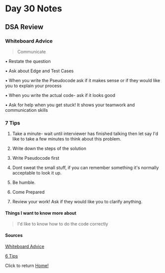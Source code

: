 # Day 30 Notes

## DSA Review

### Whiteboard Advice

> Communicate

  • Restate the question

  • Ask about Edge and Test Cases

  • When you write the Pseudocode ask if it makes sense or if they would like you to explain your process

  • When you  write the actual code- ask if it looks good

  • Ask for help when you get stuck! It shows your teamwork and communication skills

### 7 Tips

1. Take a minute- wait until interviewer has finished talking then let say I'd like to take a few minutes to think about this problem.

2. Write down the steps of the solution

3. Write Pseudocode first

4. Dont sweat the small stuff, if you can remember something it's normally acceptable to look it up.

5. Be humble.

6. Come Prepared

7. Review your work! Ask if they would like you to clarify anything.

#### Things I want to know more about

> I'd like to know how to do the code correctly

#### Sources

[Whiteboard Advice](https://hackernoon.com/the-best-whiteboard-interview-advice-i-ever-received-3ebbfa72e4a)

[6 Tips](https://blog.usejournal.com/6-tips-to-ace-a-whiteboard-programming-interview-f06c1b378bc6)

Click to return [Home!](../README.md)
